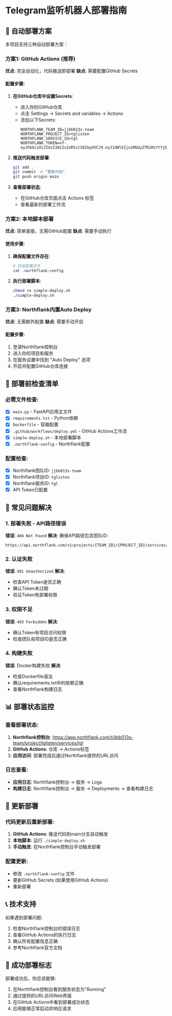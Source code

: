 # Telegram监听机器人部署指南

## 🚀 自动部署方案

本项目支持三种自动部署方案：

### 方案1: GitHub Actions (推荐)

**优点**: 完全自动化，代码推送即部署
**缺点**: 需要配置GitHub Secrets

#### 配置步骤:

1. **在GitHub仓库中设置Secrets**:
   - 进入你的GitHub仓库
   - 点击 Settings → Secrets and variables → Actions
   - 添加以下Secrets:
     ```
     NORTHFLANK_TEAM_ID=jjbb013s-team
     NORTHFLANK_PROJECT_ID=tglisten
     NORTHFLANK_SERVICE_ID=tgl
     NORTHFLANK_TOKEN=nf-eyJhbGciOiJIUzI1NiIsInR5cCI6IkpXVCJ9.eyJ1dWlkIjoiMGUyZTRiMzYtYjQyYS00NTVhLWJlNTUtZGYzZGE4MGZkNzY1IiwiaWF0IjoxNzUwOTk5OTIyfQ.W_E5VmoHzhXyiq2sjf1lfTHYIRPOonmlH6irXT86JSg
     ```

2. **推送代码触发部署**:
   ```bash
   git add .
   git commit -m "更新代码"
   git push origin main
   ```

3. **查看部署状态**:
   - 在GitHub仓库页面点击 Actions 标签
   - 查看最新的部署工作流

### 方案2: 本地脚本部署

**优点**: 简单直接，无需GitHub配置
**缺点**: 需要手动执行

#### 使用步骤:

1. **确保配置文件存在**:
   ```bash
   # 检查配置文件
   cat .northflank-config
   ```

2. **执行部署脚本**:
   ```bash
   chmod +x simple-deploy.sh
   ./simple-deploy.sh
   ```

### 方案3: Northflank内置Auto Deploy

**优点**: 无需额外配置
**缺点**: 需要手动开启

#### 配置步骤:

1. 登录Northflank控制台
2. 进入你的项目和服务
3. 在服务设置中找到 "Auto Deploy" 选项
4. 开启并配置GitHub仓库连接

## 🔧 部署前检查清单

### 必需文件检查:
- [x] `main.py` - FastAPI应用主文件
- [x] `requirements.txt` - Python依赖
- [x] `Dockerfile` - 容器配置
- [x] `.github/workflows/deploy.yml` - GitHub Actions工作流
- [x] `simple-deploy.sh` - 本地部署脚本
- [x] `.northflank-config` - Northflank配置

### 配置检查:
- [x] Northflank团队ID: `jjbb013s-team`
- [x] Northflank项目ID: `tglisten`
- [x] Northflank服务ID: `tgl`
- [x] API Token已配置

## 🐛 常见问题解决

### 1. 部署失败 - API路径错误
**错误**: `404 Not Found`
**解决**: 确保API路径包含团队ID:
```
https://api.northflank.com/v1/projects/{TEAM_ID}/{PROJECT_ID}/services/{SERVICE_ID}/deployments
```

### 2. 认证失败
**错误**: `401 Unauthorized`
**解决**: 
- 检查API Token是否正确
- 确认Token未过期
- 验证Token有部署权限

### 3. 权限不足
**错误**: `403 Forbidden`
**解决**:
- 确认Token有项目访问权限
- 检查团队和项目ID是否正确

### 4. 构建失败
**错误**: Docker构建失败
**解决**:
- 检查Dockerfile语法
- 确认requirements.txt中的依赖正确
- 查看Northflank构建日志

## 📊 部署状态监控

### 查看部署状态:
1. **Northflank控制台**: https://app.northflank.com/t/jjbb013s-team/project/tglisten/services/tgl
2. **GitHub Actions**: 仓库 → Actions标签
3. **应用访问**: 部署完成后通过Northflank提供的URL访问

### 日志查看:
- **应用日志**: Northflank控制台 → 服务 → Logs
- **构建日志**: Northflank控制台 → 服务 → Deployments → 查看构建日志

## 🔄 更新部署

### 代码更新后重新部署:
1. **GitHub Actions**: 推送代码到main分支自动触发
2. **本地脚本**: 运行 `./simple-deploy.sh`
3. **手动触发**: 在Northflank控制台手动触发部署

### 配置更新:
- 修改 `.northflank-config` 文件
- 更新GitHub Secrets (如果使用GitHub Actions)
- 重新部署

## 📞 技术支持

如果遇到部署问题:
1. 检查Northflank控制台的错误日志
2. 查看GitHub Actions的执行日志
3. 确认所有配置信息正确
4. 参考Northflank官方文档

## 🎯 成功部署标志

部署成功后，你应该能够:
1. 在Northflank控制台看到服务状态为"Running"
2. 通过提供的URL访问Web界面
3. 在GitHub Actions中看到部署成功状态
4. 应用能够正常启动并响应请求 